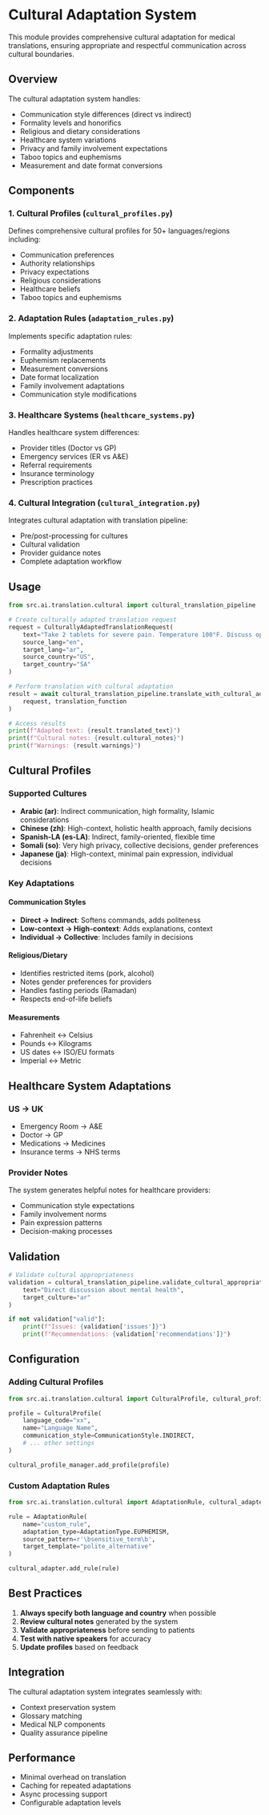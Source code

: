 # Cultural Adaptation System

This module provides comprehensive cultural adaptation for medical translations, ensuring appropriate and respectful communication across cultural boundaries.

## Overview

The cultural adaptation system handles:
- Communication style differences (direct vs indirect)
- Formality levels and honorifics
- Religious and dietary considerations
- Healthcare system variations
- Privacy and family involvement expectations
- Taboo topics and euphemisms
- Measurement and date format conversions

## Components

### 1. Cultural Profiles (`cultural_profiles.py`)
Defines comprehensive cultural profiles for 50+ languages/regions including:
- Communication preferences
- Authority relationships
- Privacy expectations
- Religious considerations
- Healthcare beliefs
- Taboo topics and euphemisms

### 2. Adaptation Rules (`adaptation_rules.py`)
Implements specific adaptation rules:
- Formality adjustments
- Euphemism replacements
- Measurement conversions
- Date format localization
- Family involvement adaptations
- Communication style modifications

### 3. Healthcare Systems (`healthcare_systems.py`)
Handles healthcare system differences:
- Provider titles (Doctor vs GP)
- Emergency services (ER vs A&E)
- Referral requirements
- Insurance terminology
- Prescription practices

### 4. Cultural Integration (`cultural_integration.py`)
Integrates cultural adaptation with translation pipeline:
- Pre/post-processing for cultures
- Cultural validation
- Provider guidance notes
- Complete adaptation workflow

## Usage

```python
from src.ai.translation.cultural import cultural_translation_pipeline

# Create culturally adapted translation request
request = CulturallyAdaptedTranslationRequest(
    text="Take 2 tablets for severe pain. Temperature 100°F. Discuss options with family.",
    source_lang="en",
    target_lang="ar",
    source_country="US",
    target_country="SA"
)

# Perform translation with cultural adaptation
result = await cultural_translation_pipeline.translate_with_cultural_adaptation(
    request, translation_function
)

# Access results
print(f"Adapted text: {result.translated_text}")
print(f"Cultural notes: {result.cultural_notes}")
print(f"Warnings: {result.warnings}")
```

## Cultural Profiles

### Supported Cultures
- **Arabic (ar)**: Indirect communication, high formality, Islamic considerations
- **Chinese (zh)**: High-context, holistic health approach, family decisions
- **Spanish-LA (es-LA)**: Indirect, family-oriented, flexible time
- **Somali (so)**: Very high privacy, collective decisions, gender preferences
- **Japanese (ja)**: High-context, minimal pain expression, individual decisions

### Key Adaptations

#### Communication Styles
- **Direct → Indirect**: Softens commands, adds politeness
- **Low-context → High-context**: Adds explanations, context
- **Individual → Collective**: Includes family in decisions

#### Religious/Dietary
- Identifies restricted items (pork, alcohol)
- Notes gender preferences for providers
- Handles fasting periods (Ramadan)
- Respects end-of-life beliefs

#### Measurements
- Fahrenheit ↔ Celsius
- Pounds ↔ Kilograms
- US dates ↔ ISO/EU formats
- Imperial ↔ Metric

## Healthcare System Adaptations

### US → UK
- Emergency Room → A&E
- Doctor → GP
- Medications → Medicines
- Insurance terms → NHS terms

### Provider Notes
The system generates helpful notes for healthcare providers:
- Communication style expectations
- Family involvement norms
- Pain expression patterns
- Decision-making processes

## Validation

```python
# Validate cultural appropriateness
validation = cultural_translation_pipeline.validate_cultural_appropriateness(
    text="Direct discussion about mental health",
    target_culture="ar"
)

if not validation["valid"]:
    print(f"Issues: {validation['issues']}")
    print(f"Recommendations: {validation['recommendations']}")
```

## Configuration

### Adding Cultural Profiles
```python
from src.ai.translation.cultural import CulturalProfile, cultural_profile_manager

profile = CulturalProfile(
    language_code="xx",
    name="Language Name",
    communication_style=CommunicationStyle.INDIRECT,
    # ... other settings
)

cultural_profile_manager.add_profile(profile)
```

### Custom Adaptation Rules
```python
from src.ai.translation.cultural import AdaptationRule, cultural_adapter

rule = AdaptationRule(
    name="custom_rule",
    adaptation_type=AdaptationType.EUPHEMISM,
    source_pattern=r'\bsensitive_term\b',
    target_template="polite_alternative"
)

cultural_adapter.add_rule(rule)
```

## Best Practices

1. **Always specify both language and country** when possible
2. **Review cultural notes** generated by the system
3. **Validate appropriateness** before sending to patients
4. **Test with native speakers** for accuracy
5. **Update profiles** based on feedback

## Integration

The cultural adaptation system integrates seamlessly with:
- Context preservation system
- Glossary matching
- Medical NLP components
- Quality assurance pipeline

## Performance

- Minimal overhead on translation
- Caching for repeated adaptations
- Async processing support
- Configurable adaptation levels
